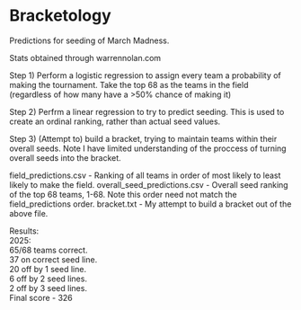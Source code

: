 # Bracketology
Predictions for seeding of March Madness.

Stats obtained through warrennolan.com

Step 1) Perform a logistic regression to assign every team a probability of making the tournament.
Take the top 68 as the teams in the field (regardless of how many have a >50% chance of making it)

Step 2) Perfrm a linear regression to try to predict seeding. This is used to create an ordinal ranking, rather than actual seed values.

Step 3) (Attempt to) build a bracket, trying to maintain teams within their overall seeds. Note I have limited understanding of the proccess of turning overall seeds into the bracket.

field_predictions.csv - Ranking of all teams in order of most likely to least likely to make the field.
overall_seed_predictions.csv - Overall seed ranking of the top 68 teams, 1-68. Note this order need not match the field_predictions order.
bracket.txt - My attempt to build a bracket out of the above file.

Results:  
2025:  
65/68 teams correct.   
37 on correct seed line.  
20 off by 1 seed line.  
6 off by 2 seed lines.  
2 off by 3 seed lines.  
Final score - 326  
